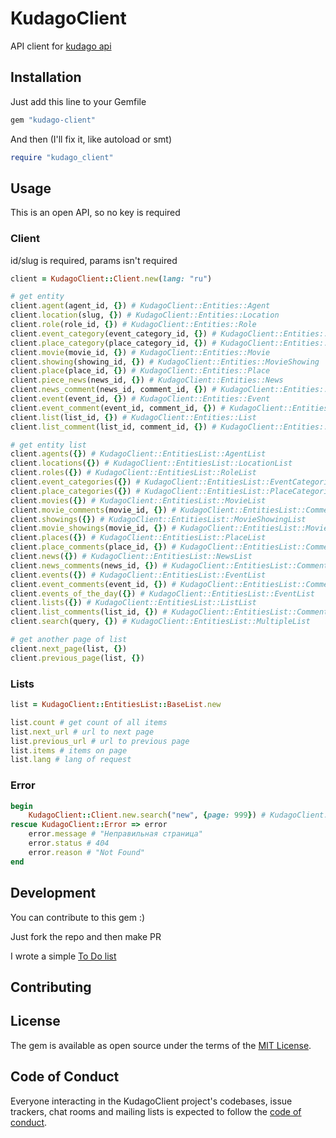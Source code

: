 # KudagoClient

API client for [kudago api](https://docs.kudago.com/api/#)

## Installation

Just add this line to your Gemfile

```ruby
gem "kudago-client"
```

And then (I'll fix it, like autoload or smt)
```ruby
require "kudago_client"
```

## Usage

This is an open API, so no key is required


### Client

id/slug is required, params isn't required

```ruby
client = KudagoClient::Client.new(lang: "ru")

# get entity
client.agent(agent_id, {}) # KudagoClient::Entities::Agent
client.location(slug, {}) # KudagoClient::Entities::Location
client.role(role_id, {}) # KudagoClient::Entities::Role
client.event_category(event_category_id, {}) # KudagoClient::Entities::EventCategory
client.place_category(place_category_id, {}) # KudagoClient::Entities::PlaceCategory
client.movie(movie_id, {}) # KudagoClient::Entities::Movie
client.showing(showing_id, {}) # KudagoClient::Entities::MovieShowing
client.place(place_id, {}) # KudagoClient::Entities::Place
client.piece_news(news_id, {}) # KudagoClient::Entities::News
client.news_comment(news_id, comment_id, {}) # KudagoClient::Entities::Comment
client.event(event_id, {}) # KudagoClient::Entities::Event
client.event_comment(event_id, comment_id, {}) # KudagoClient::Entities::Comment
client.list(list_id, {}) # KudagoClient::Entities::List
client.list_comment(list_id, comment_id, {}) # KudagoClient::Entities::Comment

# get entity list
client.agents({}) # KudagoClient::EntitiesList::AgentList
client.locations({}) # KudagoClient::EntitiesList::LocationList
client.roles({}) # KudagoClient::EntitiesList::RoleList
client.event_categories({}) # KudagoClient::EntitiesList::EventCategoriesList
client.place_categories({}) # KudagoClient::EntitiesList::PlaceCategoriesList
client.movies({}) # KudagoClient::EntitiesList::MovieList
client.movie_comments(movie_id, {}) # KudagoClient::EntitiesList::CommentList
client.showings({}) # KudagoClient::EntitiesList::MovieShowingList
client.movie_showings(movie_id, {}) # KudagoClient::EntitiesList::MovieShowingList
client.places({}) # KudagoClient::EntitiesList::PlaceList
client.place_comments(place_id, {}) # KudagoClient::EntitiesList::CommentList
client.news({}) # KudagoClient::EntitiesList::NewsList
client.news_comments(news_id, {}) # KudagoClient::EntitiesList::CommentList
client.events({}) # KudagoClient::EntitiesList::EventList
client.event_comments(event_id, {}) # KudagoClient::EntitiesList::CommentList
client.events_of_the_day({}) # KudagoClient::EntitiesList::EventList
client.lists({}) # KudagoClient::EntitiesList::ListList
client.list_comments(list_id, {}) # KudagoClient::EntitiesList::CommentList
client.search(query, {}) # KudagoClient::EntitiesList::MultipleList

# get another page of list
client.next_page(list, {})
client.previous_page(list, {})
```


### Lists

```ruby
list = KudagoClient::EntitiesList::BaseList.new

list.count # get count of all items
list.next_url # url to next page
list.previous_url # url to previous page
list.items # items on page
list.lang # lang of request
```


### Error

```ruby
begin
    KudagoClient::Client.new.search("new", {page: 999}) # KudagoClient::Error
rescue KudagoClient::Error => error
    error.message # "Неправильная страница"
    error.status # 404
    error.reason # "Not Found"
end
```

## Development

You can contribute to this gem :)

Just fork the repo and then make PR

I wrote a simple [To Do list](./to_do.md)

## Contributing


## License

The gem is available as open source under the terms of the [MIT License](https://opensource.org/licenses/MIT).

## Code of Conduct

Everyone interacting in the KudagoClient project's codebases, issue trackers, chat rooms and mailing lists is expected to follow the [code of conduct](https://github.com/[USERNAME]/kudago-client/blob/master/CODE_OF_CONDUCT.md).
